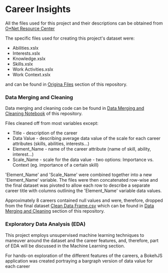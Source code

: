 # Career Insights 

All the files used for this project and their descriptions can be obtained from [O*Net Resource Center](https://www.onetcenter.org/database.html#all-files)

The specific files used for creating this project's dataset were:  

- Abilities.xslx
- Interests.xslx
- Knowledge.xslx
- Skills.xslx
- Work Activities.xslx
- Work Context.xslx

and can be found in [Origina Files](https://github.com/dariazhuk357/Career-Insights/tree/master/Original%20Files) section of this repository. 

### Data Merging and Cleaning 

Data merging and cleaning code can be found in [Data Merging and Cleaning Notebook](https://github.com/dariazhuk357/Career-Insights/blob/master/Data%20Merging%20and%20Cleaning/Data%20Merging%20and%20Cleaning%20.ipynb) of this repository. 

Files cleaned off from most variables except: 

- Title - description of the career 
- Data Value - describing average data value of the scale for each career attributes (skills, abilities, interests...) 
- Element_Name - name of the career attribute (name of skill, ability, interest...)
- Scale_Name - scale for the data value - two options: Importance vs. Context (eg. importance of a certain skill) 

'Element_Name' and 'Scale_Name' were combined together into a new 'Element_Name' variable. 
The files were then concatenated row-wise and the final dataset was pivoted to allow each row to describe a separate career title with columns outlining the 'Element_Name' variable data values. 

Approximately 8 careers contained null values and were, therefore, dropped from the final dataset [Clean Data Frame.csv](https://github.com/dariazhuk357/Career-Insights/blob/master/Data%20Merging%20and%20Cleaning/Clean%20Data%20Frame.csv) which can be found in [Data Merging and Cleaning](https://github.com/dariazhuk357/Career-Insights/tree/master/Data%20Merging%20and%20Cleaning) section of this repository. 

### Exploratory Data Analysis (EDA) 

This project employs unsupervised machine learning techniques to maneuver around the dataset and the career features, and, therefore, part of EDA will be discussed in the Machine Learning section. 

For hands-on exploration of the different features of the careers, a BokehJS application was created portraying a bargraph version of data value for each career 



